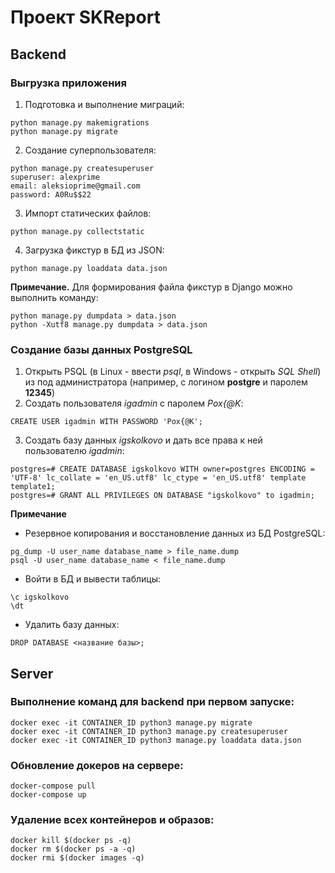 # Проект SKReport

## Backend

### Выгрузка приложения

1. Подготовка и выполнение миграций:
```
python manage.py makemigrations
python manage.py migrate
```
2. Создание суперпользователя:
```
python manage.py createsuperuser
superuser: alexprime
email: aleksioprime@gmail.com
password: A0Ru$$22
```
3. Импорт статических файлов:
```
python manage.py collectstatic
```
4. Загрузка фикстур в БД из JSON:
```
python manage.py loaddata data.json 
```
**Примечание.** Для формирования файла фикстур в Django можно выполнить команду:
```
python manage.py dumpdata > data.json 
python -Xutf8 manage.py dumpdata > data.json 
```
### Создание базы данных PostgreSQL

1. Открыть PSQL (в Linux - ввести *psql*, в Windows - открыть *SQL Shell*) из под администратора (например, с логином **postgre** и паролем **12345**)
2. Создать пользователя *igadmin* с паролем *Pox{@K*:
```
CREATE USER igadmin WITH PASSWORD 'Pox{@K';
```
3. Создать базу данных *igskolkovo* и дать все права к ней пользователю *igadmin*:
```
postgres=# CREATE DATABASE igskolkovo WITH owner=postgres ENCODING = 'UTF-8' lc_collate = 'en_US.utf8' lc_ctype = 'en_US.utf8' template template1;
postgres=# GRANT ALL PRIVILEGES ON DATABASE "igskolkovo" to igadmin;
```
**Примечание**
- Резервное копирования и восстановление данных из БД PostgreSQL:
```
pg_dump -U user_name database_name > file_name.dump
psql -U user_name database_name < file_name.dump
```
- Войти в БД и вывести таблицы:
```
\c igskolkovo
\dt
```
- Удалить базу данных:
```
DROP DATABASE <название базы>;
```
## Server
### Выполнение команд для backend при первом запуске:
```
docker exec -it CONTAINER_ID python3 manage.py migrate
docker exec -it CONTAINER_ID python3 manage.py createsuperuser
docker exec -it CONTAINER_ID python3 manage.py loaddata data.json 
```
### Обновление докеров на сервере:
```
docker-compose pull
docker-compose up
```
### Удаление всех контейнеров и образов:
```
docker kill $(docker ps -q)
docker rm $(docker ps -a -q)
docker rmi $(docker images -q)
```
